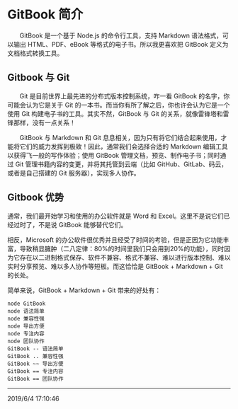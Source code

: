 # GitBook 简介
&#160; &#160; &#160; &#160;GitBook 是一个基于 Node.js 的命令行工具，支持 Markdown 语法格式，可以输出 HTML、PDF、eBook 等格式的电子书。所以我更喜欢把 GitBook 定义为文档格式转换工具。

## Gitbook 与 Git
&#160; &#160; &#160; &#160;Git 是目前世界上最先进的分布式版本控制系统，咋一看 GitBook 的名字，你可能会认为它是关于 Git 的一本书。而当你有所了解之后，你也许会认为它是一个使用 Git 构建电子书的工具。其实不然，GitBook 与 Git 的关系，就像雷锋塔和雷锋那样，没有一点关系！

&#160; &#160; &#160; &#160;GitBook 与 Markdown 和 Git 息息相关，因为只有将它们结合起来使用，才能将它们的威力发挥到极致！因此，通常我们会选择合适的 Markdown 编辑工具以获得飞一般的写作体验；使用 GitBook 管理文档，预览、制作电子书；同时通过 Git 管理书籍内容的变更，并将其托管到云端（比如 GitHub、GitLab、码云，或者是自己搭建的 Git 服务器），实现多人协作。


## Gitbook 优势

通常，我们最开始学习和使用的办公软件就是 Word 和 Excel。这里不是说它们已经过时了，不是说 GitBook 能够替代它们。

相反，Microsoft 的办公软件很优秀并且经受了时间的考验，但是正因为它功能丰富，导致稍显臃肿（二八定律：80%的时间里我们只会用到20%的功能），同时因为它存在以二进制格式保存、软件不兼容、格式不兼容、难以进行版本控制、难以实时分享预览、难以多人协作等短板。而这恰恰是 GitBook + Markdown + Git 的长处。

简单来说，GitBook + Markdown + Git 带来的好处有：

```puml
node GitBook
node 语法简单  
node 兼容性强
node 导出方便
node 专注内容
node 团队协作
GitBook -- 语法简单 
GitBook .. 兼容性强
GitBook ~~ 导出方便
GitBook == 专注内容
GitBook == 团队协作
```

----------
2019/6/4 17:10:46 

 